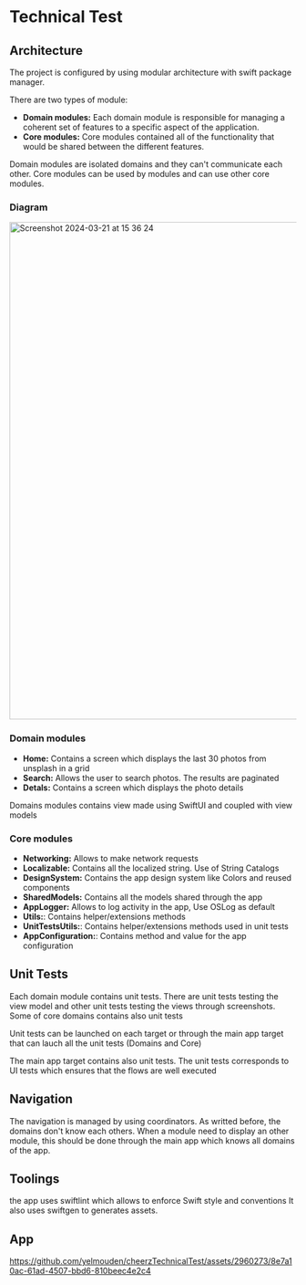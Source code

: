 # Technical Test

## Architecture

The project is configured by using modular architecture with swift package manager.

There are two types of module:
  - **Domain modules:** Each domain module is responsible for managing a coherent set of features to a specific aspect of the application.
  - **Core modules:** Core modules contained all of the functionality that would be shared between the different features.   

Domain modules are isolated domains and they can't communicate each other.
Core modules can be used by modules and can use other core modules.

### Diagram
<img width="872" alt="Screenshot 2024-03-21 at 15 36 24" src="https://github.com/yelmouden/cheerzTechnicalTest/assets/2960273/f827a72d-af51-400f-9379-f87f16913544">

### Domain modules
- **Home:** Contains a screen which displays the last 30 photos from unsplash in a grid
- **Search:** Allows the user to search photos. The results are paginated
- **Detals:** Contains a screen which displays the photo details

Domains modules contains view made using SwiftUI and coupled with view models

### Core modules
- **Networking:** Allows to make network requests
- **Localizable:** Contains all the localized string. Use of String Catalogs
- **DesignSystem:** Contains the app design system like Colors and reused components
- **SharedModels:** Contains all the models shared through the app
- **AppLogger:** Allows to log activity in the app, Use OSLog as default
- **Utils:**: Contains helper/extensions methods
- **UnitTestsUtils:**: Contains helper/extensions methods used in unit tests
- **AppConfiguration:**: Contains method and value for the app configuration

## Unit Tests

Each domain module contains unit tests. There are unit tests testing the view model and other unit tests testing the views through screenshots.
Some of core domains contains also unit tests

Unit tests can be launched on each target or through the main app target that can lauch all the unit tests (Domains and Core)

The main app target contains also unit tests. The unit tests corresponds to UI tests which ensures that the flows are well executed 

## Navigation

The navigation is managed by using coordinators. 
As writted before, the domains don't know each others. When a module need to display an other module, this should be done through the main app which knows all domains of the app.

 ## Toolings

the app uses swiftlint which allows to enforce Swift style and conventions
It also uses swiftgen to generates assets. 

 ## App


https://github.com/yelmouden/cheerzTechnicalTest/assets/2960273/8e7a10ac-61ad-4507-bbd6-810beec4e2c4

